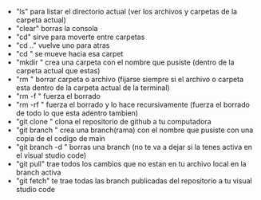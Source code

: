 - "ls" para listar el directorio actual (ver los archivos y carpetas de la carpeta actual)
- "clear" borras la consola
- "cd" sirve para moverte entre carpetas 
- "cd .." vuelve uno para atras
- "cd <nombre-de-la-carpeta>" se mueve hacia esa carpet
- "mkdir <nombre>" crea una carpeta con el nombre que pusiste (dentro de la carpeta actual que estas)
- "rm <nombre>" borrar carpeta o archivo (fijarse siempre si el archivo o carpeta esta dentro de la carpeta actual de la terminal)
- "rm -f <nombre>" fuerza el borrado
- "rm -rf <nombre>" fuerza el borrado y lo hace recursivamente (fuerza el borrado de todo lo que esta adentro tambien)
- "git clone <link-https-github>" clona el repositorio de github a tu computadora
- "git branch <nombre>" crea una branch(rama) con el nombre que pusiste con una copia de el codigo de main
- "git branch -d <nombre>" borras una branch (no te va a dejar si la tenes activa en el visual studio code)
- "git pull" trae todos los cambios que no estan en tu archivo local en la branch activa
- "git fetch" te trae todas las branch publicadas del repositorio a tu visual studio code


